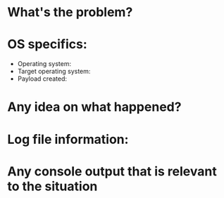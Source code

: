 # What's the problem?
<!-- Be as specific as possible -->

# OS specifics:
 - Operating system:
 - Target operating system:
 - Payload created: 
 
# Any idea on what happened?
<!-- Don't worry about it if you have no idea -->

# Log file information:
<!-- Log filecan be found under Logs/stitch.log only relevant to the time you were running it please -->

# Any console output that is relevant to the situation